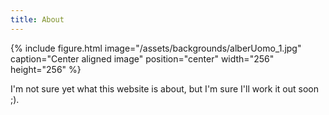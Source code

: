```yaml
---
title: About
---
```


{% include figure.html image="/assets/backgrounds/alberUomo_1.jpg" caption="Center aligned image" position="center" width="256" height="256" %}

I'm not sure yet what this website is about, but I'm sure I'll work it out soon ;).
